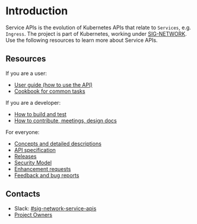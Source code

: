 # Introduction

Service APIs is the evolution of Kubernetes APIs that relate to `Services`, e.g. `Ingress`.
The project is part of Kubernetes, working under [SIG-NETWORK][sig-network].
Use the following resources to learn more about Service APIs.

[sig-network]: https://groups.google.com/g/kubernetes-sig-network

## Resources

If you are a user:

* [User guide (how to use the API)](userguide.md)
* [Cookbook for common tasks](cookbook.md)

If you are a developer:

* [How to build and test](devguide.md)
* [How to contribute, meetings, design docs](community.md)

For everyone:

* [Concepts and detailed descriptions](concepts.md)
* [API specification](spec.md)
* [Releases](releases.md)
* [Security Model](security-model.md)
* [Enhancement requests](enhancement-requests.md)
* [Feedback and bug reports](feedback.md)

## Contacts

- Slack: [#sig-network-service-apis](https://kubernetes.slack.com/messages/sig-network-service-apis)
- [Project Owners](https://raw.githubusercontent.com/kubernetes-sigs/service-apis/master/OWNERS)